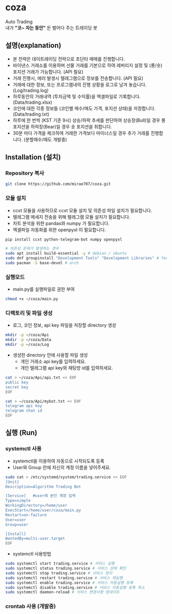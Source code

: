 # coza

Auto Trading  
내가 **"코~ 자는 동안"** 돈 벌어다 주는 트레이딩 봇

## 설명(explanation)

- 본 전략은 데이트레이딩 전략으로 초단타 매매를 진행합니다.
- 바이낸스 거래소를 이용하며 선물 거래를 기본으로 하여 레버리지 설정 및 (롱/숏) 포지션 거래가 가능합니다. (API 필요)
- 거래 진행시, 에러 발생시 텔레그램으로 정보를 전송합니다. (API 필요)
- 거래에 대한 정보, 또는 프로그램내의 진행 상황을 로그로 남겨 놓습니다. (Log/trading.log)
- 하루동안의 거래내역 (투자금액 및 수익률)을 엑셀파일로 기록합니다. (Data/trading.xlsx)
- 코인에 대한 각종 정보들 (코인별 매수/매도 가격, 포지션 상태)을 저장합니다. (Data/trading.txt)
- 하루에 한 번씩 (KST 기준 9시) 상승/하락 추세를 판단하여 상승장(Bull)일 경우 롱 포지션을 하락장(Bear)일 경우 숏 포지션을 취합니다.
- 30분 마다 가격을 체크하여 거래한 가격보다 마이너스일 경우 추가 거래를 진행합니다. (분할매수/매도 개발중)

## Installation (설치)

### Repository 복사

```bash
git clone https://github.com/mirae707/coza.git
```

### 모듈 설치

- ccxt 모듈을 사용하므로 ccxt 모듈 설치 및 의존성 파일 설치가 필요합니다.
- 텔레그램 메세지 전송을 위해 텔레그램 모듈 설치가 필요합니다.
- 차트 분석을 위한 pandas와 numpy 가 필요합니다.
- 엑셀파일 자동화를 위한 openpyxl 이 필요합니다.

```bash
pip install ccxt python-telegram-bot numpy openpyxl

# 의존성 문제가 발생하는 경우
sudo apt install build-essential -y # debian / ubuntu
sudo dnf groupinstall "Development Tools" "Development Libraries" # fedora
sudo pacman -S base-devel # arch
```

### 실행모드

- main.py를 실행파일로 권한 부여

```bash
chmod +x ~/coza/main.py
```

### 디렉토리 및 파일 생성

- 로그, 코인 정보, api key 파일을 저장할 directory 생성

```bash
mkdir -p ~/coza/Api
mkdir -p ~/coza/Data
mkdir -p ~/coza/Log
```

- 생성한 directory 안에 사용할 파일 생성
  - 개인 거래소 api key를 입력하세요.
  - 개인 텔레그램 api key와 채팅방 id를 입력하세요.

```bash
cat > ~/coza/Api/api.txt << EOF
public key
secret key
EOF

cat > ~/coza/Api/mybot.txt << EOF
telegram api key
telegram chat id
EOF
```

## 실행 (Run)

### systemctl 사용

- systemctl을 이용하여 자동으로 시작되도록 등록
- User와 Group 란에 자신의 계정 이름을 넣어주세요.

```bash
sudo cat > /etc/systemd/system/trading.service << EOF
[Unit]
Description=Algorithm Trading Bot

[Service]   #user에 본인 계정 입력
Type=simple
WorkingDirectory=/home/user
ExecStart=/home/user/coza/main.py
Restart=on-failure
User=user
Group=user

[Install]
WantedBy=multi-user.target
EOF
```

- systemctl 사용방법

```bash
sudo systemctl start trading.service # 서비스 실행
sudo systemctl status trading.service # 서비스 상태 확인
sudo systemctl stop trading.service # 서비스 정지
sudo systemctl restart trading.service # 서비스 재실행
sudo systemctl enable trading.service # 서비스 자동실행 등록
sudo systemctl disable trading.service # 서비스 자동실행 등록 취소
sudo systemctl daemon-reload # 서비스 변경사항 업데이트
```

### crontab 사용 (개발중)
